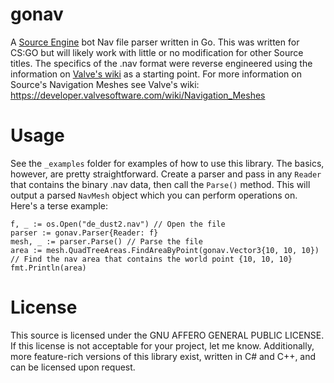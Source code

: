 # gonav
A [Source Engine](https://en.wikipedia.org/wiki/Source_(game_engine)) bot Nav file parser written in Go. This was written for CS:GO but will likely work with little or no modification for other Source titles. The specifics of the .nav format were reverse engineered using the information on [Valve's wiki](https://developer.valvesoftware.com/wiki/NAV) as a starting point. For more information on Source's Navigation Meshes see Valve's wiki: https://developer.valvesoftware.com/wiki/Navigation_Meshes

# Usage
See the `_examples` folder for examples of how to use this library. The basics, however, are pretty straightforward. Create a parser and pass in any `Reader` that contains the binary .nav data, then call the `Parse()` method. This will output a parsed `NavMesh` object which you can perform operations on. Here's a terse example:

```
f, _ := os.Open("de_dust2.nav") // Open the file
parser := gonav.Parser{Reader: f}
mesh, _ := parser.Parse() // Parse the file
area := mesh.QuadTreeAreas.FindAreaByPoint(gonav.Vector3{10, 10, 10}) // Find the nav area that contains the world point {10, 10, 10}
fmt.Println(area)
```

# License
This source is licensed under the GNU AFFERO GENERAL PUBLIC LICENSE. If this license is not acceptable for your project, let me know. Additionally, more feature-rich versions of this library exist, written in C# and C++, and can be licensed upon request.
